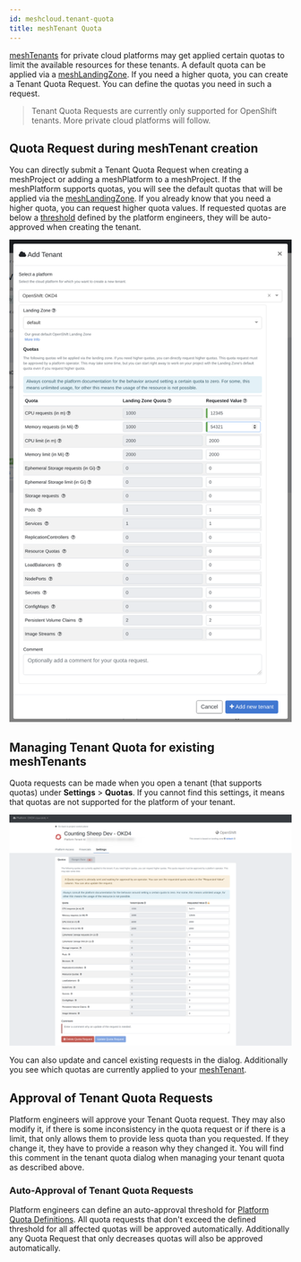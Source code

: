 ```yaml
---
id: meshcloud.tenant-quota
title: meshTenant Quota
---
```


[meshTenants](./meshcloud.tenant.md) for private cloud platforms may get applied certain quotas to limit the available resources for these tenants.
A default quota can be applied via a [meshLandingZone](./meshcloud.landing-zones.md). If you need a higher quota, you can create a Tenant Quota Request.
You can define the quotas you need in such a request.

> Tenant Quota Requests are currently only supported for OpenShift tenants. More private cloud platforms will follow.

## Quota Request during meshTenant creation

You can directly submit a Tenant Quota Request when creating a meshProject or adding a meshPlatform to a meshProject. If the meshPlatform supports quotas, you will see the default quotas that will be applied via the [meshLandingZone](./meshcloud.landing-zones.md). If you already know that you need a higher quota, you can request higher quota values. If requested quotas are below a [threshold](#auto-approval-of-tenant-quota-requests) defined by the platform engineers, they will be auto-approved when creating the tenant.

![Create Tenant Quota Request](assets/tenants/tenant-quota-request.png)

## Managing Tenant Quota for existing meshTenants

Quota requests can be made when you open a tenant (that supports quotas) under **Settings** > **Quotas**.
If you cannot find this settings, it means that quotas are not supported for the platform of your tenant.

![Manage Tenant Quota](assets/tenants/manage-tenant-quota.png)

You can also update and cancel existing requests in the dialog. Additionally you see which quotas are currently applied to your [meshTenant](./meshcloud.tenant.md).

## Approval of Tenant Quota Requests

Platform engineers will approve your Tenant Quota request. They may also modify it, if there is some inconsistency in the quota request or if there is a limit, that only
allows them to provide less quota than you requested. If they change it, they have to provide a reason why they changed it. You will find this comment in the tenant
quota dialog when managing your tenant quota as described above.

### Auto-Approval of Tenant Quota Requests

Platform engineers can define an auto-approval threshold for [Platform Quota Definitions](administration.platforms.md#manage-quota-definitions). All quota requests that don't exceed the defined threshold for all affected quotas will be approved automatically. Additionally any Quota Request that only decreases quotas will also be approved automatically.
